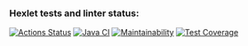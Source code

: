 ### Hexlet tests and linter status:
[![Actions Status](https://github.com/maximl93/java-project-72/actions/workflows/hexlet-check.yml/badge.svg)](https://github.com/maximl93/java-project-72/actions)
[![Java CI](https://github.com/maximl93/java-project-72/actions/workflows/build.yml/badge.svg)](https://github.com/maximl93/java-project-72/actions/workflows/build.yml)
[![Maintainability](https://api.codeclimate.com/v1/badges/59eddfcfe33c2dac6e38/maintainability)](https://codeclimate.com/github/maximl93/java-project-72/maintainability)
[![Test Coverage](https://api.codeclimate.com/v1/badges/59eddfcfe33c2dac6e38/test_coverage)](https://codeclimate.com/github/maximl93/java-project-72/test_coverage)
